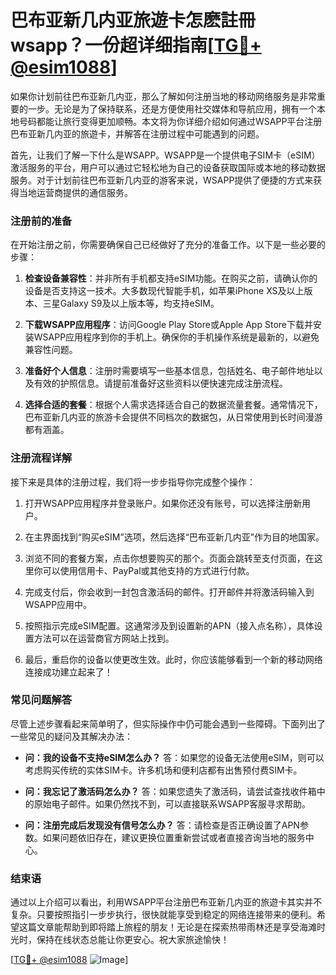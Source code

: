 # 巴布亚新几内亚旅遊卡怎麽註冊wsapp？一份超详细指南[[TG💪+ @esim1088](https://t.me/s/esim1088)]

如果你计划前往巴布亚新几内亚，那么了解如何注册当地的移动网络服务是非常重要的一步。无论是为了保持联系，还是方便使用社交媒体和导航应用，拥有一个本地号码都能让旅行变得更加顺畅。本文将为你详细介绍如何通过WSAPP平台注册巴布亚新几内亚的旅遊卡，并解答在注册过程中可能遇到的问题。

首先，让我们了解一下什么是WSAPP。WSAPP是一个提供电子SIM卡（eSIM）激活服务的平台，用户可以通过它轻松地为自己的设备获取国际或本地的移动数据服务。对于计划前往巴布亚新几内亚的游客来说，WSAPP提供了便捷的方式来获得当地运营商提供的通信服务。

### 注册前的准备

在开始注册之前，你需要确保自己已经做好了充分的准备工作。以下是一些必要的步骤：

1. **检查设备兼容性**：并非所有手机都支持eSIM功能。在购买之前，请确认你的设备是否支持这一技术。大多数现代智能手机，如苹果iPhone XS及以上版本、三星Galaxy S9及以上版本等，均支持eSIM。

2. **下载WSAPP应用程序**：访问Google Play Store或Apple App Store下载并安装WSAPP应用程序到你的手机上。确保你的手机操作系统是最新的，以避免兼容性问题。

3. **准备好个人信息**：注册时需要填写一些基本信息，包括姓名、电子邮件地址以及有效的护照信息。请提前准备好这些资料以便快速完成注册流程。

4. **选择合适的套餐**：根据个人需求选择适合自己的数据流量套餐。通常情况下，巴布亚新几内亚的旅游卡会提供不同档次的数据包，从日常使用到长时间漫游都有涵盖。

### 注册流程详解

接下来是具体的注册过程，我们将一步步指导你完成整个操作：

1. 打开WSAPP应用程序并登录账户。如果你还没有账号，可以选择注册新用户。

2. 在主界面找到“购买eSIM”选项，然后选择“巴布亚新几内亚”作为目的地国家。

3. 浏览不同的套餐方案，点击你想要购买的那个。页面会跳转至支付页面，在这里你可以使用信用卡、PayPal或其他支持的方式进行付款。

4. 完成支付后，你会收到一封包含激活码的邮件。打开邮件并将激活码输入到WSAPP应用中。

5. 按照指示完成eSIM配置。这通常涉及到设置新的APN（接入点名称），具体设置方法可以在运营商官方网站上找到。

6. 最后，重启你的设备以使更改生效。此时，你应该能够看到一个新的移动网络连接成功建立起来了！

### 常见问题解答

尽管上述步骤看起来简单明了，但实际操作中仍可能会遇到一些障碍。下面列出了一些常见的疑问及其解决办法：

- **问：我的设备不支持eSIM怎么办？**
  答：如果您的设备无法使用eSIM，则可以考虑购买传统的实体SIM卡。许多机场和便利店都有出售预付费SIM卡。

- **问：我忘记了激活码怎么办？**
  答：如果您遗失了激活码，请尝试查找收件箱中的原始电子邮件。如果仍然找不到，可以直接联系WSAPP客服寻求帮助。

- **问：注册完成后发现没有信号怎么办？**
  答：请检查是否正确设置了APN参数。如果问题依旧存在，建议更换位置重新尝试或者直接咨询当地的服务中心。

### 结束语

通过以上介绍可以看出，利用WSAPP平台注册巴布亚新几内亚的旅遊卡其实并不复杂。只要按照指引一步步执行，很快就能享受到稳定的网络连接带来的便利。希望这篇文章能帮助到即将踏上旅程的朋友！无论是在探索热带雨林还是享受海滩时光时，保持在线状态总能让你更安心。祝大家旅途愉快！

[[TG💪+ @esim1088](https://t.me/s/esim1088) ![Image](https://i.postimg.cc/4NQfJmqS/Snipaste-2025-05-13-00-14-12.png)]